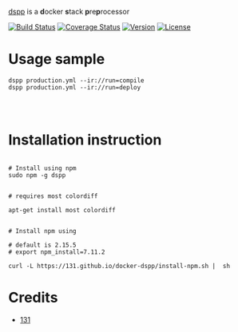 [dspp](https://github.com/131/dspp) is a **d**ocker **s**tack **p**re**p**rocessor

[![Build Status](https://github.com/131/docker-dspp/actions/workflows/test.yml/badge.svg?branch=master)](https://github.com/131/docker-dspp/actions/workflows/test.yml)
[![Coverage Status](https://coveralls.io/repos/github/131/docker-dspp/badge.svg?branch=master)](https://coveralls.io/github/131/docker-dspp?branch=master)
[![Version](https://img.shields.io/npm/v/dspp.svg)](https://www.npmjs.com/package/dspp)
[![License](https://img.shields.io/badge/license-MIT-blue.svg)](http://opensource.org/licenses/MIT)


# Usage sample
```
dspp production.yml --ir://run=compile
dspp production.yml --ir://run=deploy




```
# Installation instruction
```

# Install using npm
sudo npm -g dspp


# requires most colordiff

apt-get install most colordiff


# Install npm using 

# default is 2.15.5
# export npm_install=7.11.2

curl -L https://131.github.io/docker-dspp/install-npm.sh |  sh

```

# Credits
* [131](https://github.com/131)


